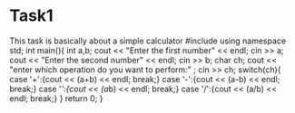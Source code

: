 # Task1
This task is basically about  a simple calculator
#include<iostream>
using namespace std;
int main(){
    int a,b;
    cout << "Enter the first number"  << endl;
    cin >>  a;
    cout << "Enter the second number" << endl;
    cin >> b;
    char ch;
    cout << "enter which operation do you want to perform:" ;
    cin >> ch;
    switch(ch){
        case '+':{cout << (a+b) << endl;
                  break;}
        case '-':{cout << (a-b) << endl;
                  break;}
        case '*':{cout << (a*b) << endl;
                  break;}
        case '/':{cout << (a/b) << endl;
                  break;}
    }
    return 0;
}
